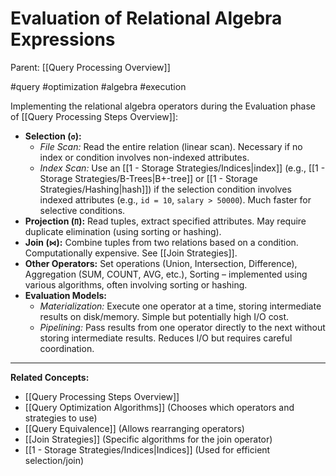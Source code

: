 # Evaluation of Relational Algebra Expressions

Parent: [[Query Processing Overview]]

#query #optimization #algebra #execution

Implementing the relational algebra operators during the Evaluation phase of [[Query Processing Steps Overview]]:

*   **Selection (`σ`):**
    *   *File Scan:* Read the entire relation (linear scan). Necessary if no index or condition involves non-indexed attributes.
    *   *Index Scan:* Use an [[1 - Storage Strategies/Indices|index]] (e.g., [[1 - Storage Strategies/B-Trees|B+-tree]] or [[1 - Storage Strategies/Hashing|hash]]) if the selection condition involves indexed attributes (e.g., `id = 10`, `salary > 50000`). Much faster for selective conditions.
*   **Projection (`Π`):** Read tuples, extract specified attributes. May require duplicate elimination (using sorting or hashing).
*   **Join (`⋈`):** Combine tuples from two relations based on a condition. Computationally expensive. See [[Join Strategies]].
*   **Other Operators:** Set operations (Union, Intersection, Difference), Aggregation (SUM, COUNT, AVG, etc.), Sorting – implemented using various algorithms, often involving sorting or hashing.
*   **Evaluation Models:**
    *   *Materialization:* Execute one operator at a time, storing intermediate results on disk/memory. Simple but potentially high I/O cost.
    *   *Pipelining:* Pass results from one operator directly to the next without storing intermediate results. Reduces I/O but requires careful coordination.

---
**Related Concepts:**
*   [[Query Processing Steps Overview]]
*   [[Query Optimization Algorithms]] (Chooses which operators and strategies to use)
*   [[Query Equivalence]] (Allows rearranging operators)
*   [[Join Strategies]] (Specific algorithms for the join operator)
*   [[1 - Storage Strategies/Indices|Indices]] (Used for efficient selection/join) 